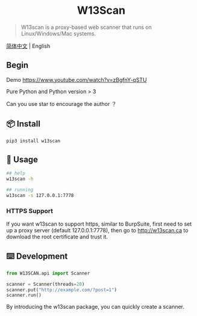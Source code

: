 <h1 align="center">W13Scan</h1>

> W13scan is a proxy-based web scanner that runs on Linux/Windows/Mac systems.

[简体中文](./README_CN.md) | English

## Begin
Demo https://www.youtube.com/watch?v=zBgfnY-qSTU

Pure Python and Python version > 3

Can you use star to encourage the author ？

## 📦 Install

```bash
pip3 install w13scan
```

## 🔨 Usage

```bash
## help
w13scan -h

## running
w13scan -s 127.0.0.1:7778
```

### HTTPS Support

If you want w13scan to support https, similar to BurpSuite, first need to set up a proxy server (default 127.0.0.1:7778), then go to http://w13scan.ca to download the root certificate and trust it.

## ⌨️ Development

```python
from W13SCAN.api import Scanner

scanner = Scanner(threads=20)
scanner.put("http://example.com/?post=1")
scanner.run()

```

By introducing the w13scan package, you can quickly create a scanner.

